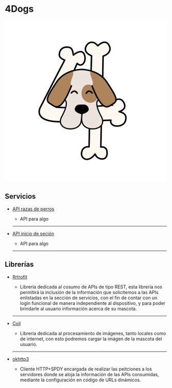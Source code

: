 # 4Dogs
<img src="https://github.com/angelcast2002/APP-Proyecto1-PlataformasMoviles/blob/main/APPLogo.png">
 
## Servicios
- [API razas de perros](https://api-ninjas.com/api/dogs)

    - API para algo
  
  ***
- [API inicio de seción](noche)
  
    - API para algo
  
  ***
## Librerías

- [Rrtrofit](https://square.github.io/retrofit/)
  
    - Librería dedicada al cosumo de APIs de tipo REST, esta librería nos permitirá la inclusión de la información que solicitemos a las APIs enlistadas en la sección de servicios, con el fin de contar con un login funcional de manera independiente al dispositivo, y para poder brindarle al usuario información acerca de su mascota.
  
  ***
  
- [Coil](https://coil-kt.github.io/coil/)
  
    - Librería dedicada al procesamiento de imágenes, tanto locales como de internet, con esto podremos cargar la imágen de la mascota del usuario.
  
  ***
  
- [okhttp3](https://square.github.io/okhttp/)
  
    - Cliente HTTP+SPDY encargada de realizar las peitciones a los servidores donde se aloja la información de las APIs consumidas, mediante la configuración en código de URLs dinámicos.
